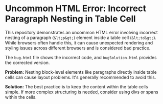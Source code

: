 # Uncommon HTML Error: Incorrect Paragraph Nesting in Table Cell

This repository demonstrates an uncommon HTML error involving incorrect nesting of a paragraph (`&lt;p&gt;`) element inside a table cell (`&lt;td&gt;`).  While browsers often handle this, it can cause unexpected rendering and styling issues across different browsers and is considered bad practice.

The `bug.html` file shows the incorrect code, and `bugSolution.html` provides the corrected version.

**Problem:**
Nesting block-level elements like paragraphs directly inside table cells can cause layout problems.  It's generally recommended to avoid this.

**Solution:**
The best practice is to keep the content within the table cells simple.  If more complex structuring is needed, consider using divs or spans within the cells.